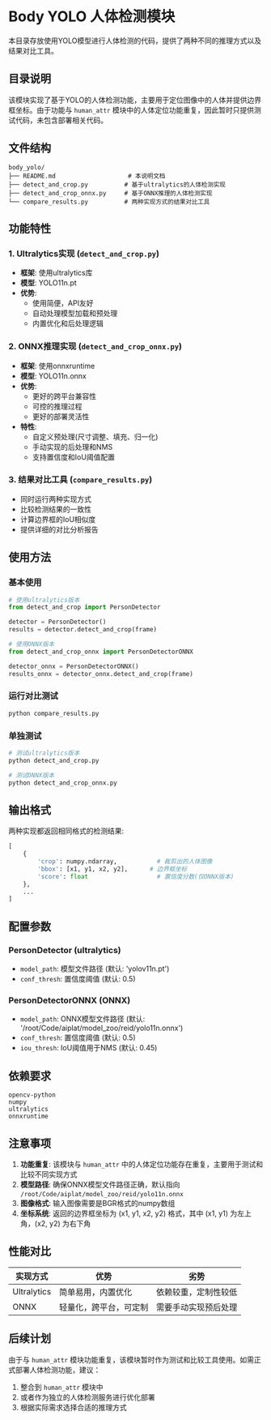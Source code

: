 # Body YOLO 人体检测模块

本目录存放使用YOLO模型进行人体检测的代码，提供了两种不同的推理方式以及结果对比工具。

## 目录说明

该模块实现了基于YOLO的人体检测功能，主要用于定位图像中的人体并提供边界框坐标。由于功能与 `human_attr` 模块中的人体定位功能重复，因此暂时只提供测试代码，未包含部署相关代码。

## 文件结构

```
body_yolo/
├── README.md                    # 本说明文档
├── detect_and_crop.py          # 基于ultralytics的人体检测实现
├── detect_and_crop_onnx.py     # 基于ONNX推理的人体检测实现
└── compare_results.py          # 两种实现方式的结果对比工具
```

## 功能特性

### 1. Ultralytics实现 (`detect_and_crop.py`)
- **框架**: 使用ultralytics库
- **模型**: YOLO11n.pt
- **优势**: 
  - 使用简便，API友好
  - 自动处理模型加载和预处理
  - 内置优化和后处理逻辑

### 2. ONNX推理实现 (`detect_and_crop_onnx.py`)
- **框架**: 使用onnxruntime
- **模型**: YOLO11n.onnx
- **优势**:
  - 更好的跨平台兼容性
  - 可控的推理过程
  - 更好的部署灵活性
- **特性**:
  - 自定义预处理(尺寸调整、填充、归一化)
  - 手动实现的后处理和NMS
  - 支持置信度和IoU阈值配置

### 3. 结果对比工具 (`compare_results.py`)
- 同时运行两种实现方式
- 比较检测结果的一致性
- 计算边界框的IoU相似度
- 提供详细的对比分析报告

## 使用方法

### 基本使用

```python
# 使用ultralytics版本
from detect_and_crop import PersonDetector

detector = PersonDetector()
results = detector.detect_and_crop(frame)

# 使用ONNX版本  
from detect_and_crop_onnx import PersonDetectorONNX

detector_onnx = PersonDetectorONNX()
results_onnx = detector_onnx.detect_and_crop(frame)
```

### 运行对比测试

```bash
python compare_results.py
```

### 单独测试

```bash
# 测试ultralytics版本
python detect_and_crop.py

# 测试ONNX版本
python detect_and_crop_onnx.py
```

## 输出格式

两种实现都返回相同格式的检测结果:

```python
[
    {
        'crop': numpy.ndarray,           # 裁剪出的人体图像
        'bbox': [x1, y1, x2, y2],      # 边界框坐标
        'score': float                   # 置信度分数(仅ONNX版本)
    },
    ...
]
```

## 配置参数

### PersonDetector (ultralytics)
- `model_path`: 模型文件路径 (默认: 'yolov11n.pt')
- `conf_thresh`: 置信度阈值 (默认: 0.5)

### PersonDetectorONNX (ONNX)
- `model_path`: ONNX模型文件路径 (默认: '/root/Code/aiplat/model_zoo/reid/yolo11n.onnx')
- `conf_thresh`: 置信度阈值 (默认: 0.5)
- `iou_thresh`: IoU阈值用于NMS (默认: 0.45)

## 依赖要求

```
opencv-python
numpy
ultralytics
onnxruntime
```

## 注意事项

1. **功能重复**: 该模块与 `human_attr` 中的人体定位功能存在重复，主要用于测试和比较不同实现方式
2. **模型路径**: 确保ONNX模型文件路径正确，默认指向 `/root/Code/aiplat/model_zoo/reid/yolo11n.onnx`
3. **图像格式**: 输入图像需要是BGR格式的numpy数组
4. **坐标系统**: 返回的边界框坐标为 (x1, y1, x2, y2) 格式，其中 (x1, y1) 为左上角，(x2, y2) 为右下角

## 性能对比

| 实现方式 | 优势 | 劣势 |
|---------|------|------|
| Ultralytics | 简单易用，内置优化 | 依赖较重，定制性较低 |
| ONNX | 轻量化，跨平台，可定制 | 需要手动实现预后处理 |

## 后续计划

由于与 `human_attr` 模块功能重复，该模块暂时作为测试和比较工具使用。如需正式部署人体检测功能，建议：

1. 整合到 `human_attr` 模块中
2. 或者作为独立的人体检测服务进行优化部署
3. 根据实际需求选择合适的推理方式
